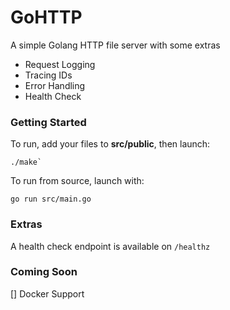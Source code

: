 # GoHTTP

 A simple Golang HTTP file server with some extras
 - Request Logging
 - Tracing IDs
 - Error Handling
 - Health Check

### Getting Started
To run, add your files to **src/public**, then launch:
```
./make`
```

To run from source, launch with:
```
go run src/main.go
```

### Extras
A health check endpoint is available on `/healthz`

### Coming Soon
[] Docker Support